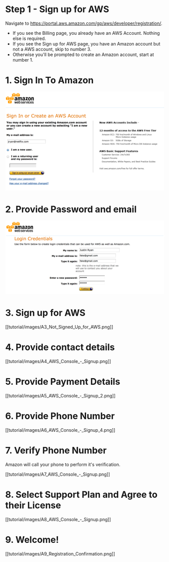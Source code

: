 # Step 1 - Sign up for AWS

Navigate to https://portal.aws.amazon.com/gp/aws/developer/registration/. 

* If you see the Billing page, you already have an AWS Account. Nothing else is required.
* If you see the Sign up for AWS page, you have an Amazon account but not a AWS account, skip to number 3.
* Otherwise you'll be prompted to create an Amazon account, start at number 1.

# 1. Sign In To Amazon
![](images/A1_Amazon_Web_Services_Sign_In.png)

# 2. Provide Password and email
![](tutorial/images/A2_Amazon_Web_Services_Sign_In_2.png?raw=true) 

# 3. Sign up for AWS
[[tutorial/images/A3_Not_Signed_Up_for_AWS.png]]

# 4. Provide contact details
[[tutorial/images/A4_AWS_Console_-_Signup.png]]

# 5. Provide Payment Details
[[tutorial/images/A5_AWS_Console_-_Signup_2.png]]

# 6. Provide Phone Number
[[tutorial/images/A6_AWS_Console_-_Signup_4.png]]

# 7. Verify Phone Number

Amazon will call your phone to perform it's verification.

[[tutorial/images/A7_AWS_Console_-_Signup.png]]

# 8. Select Support Plan and Agree to their License
[[tutorial/images/A8_AWS_Console_-_Signup.png]]

# 9. Welcome!
[[tutorial/images/A9_Registration_Confirmation.png]]